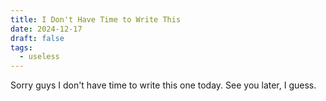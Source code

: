 ```yaml
---
title: I Don't Have Time to Write This
date: 2024-12-17
draft: false
tags:
  - useless
---
```

Sorry guys I don't have time to write this one today. See you later, I guess.